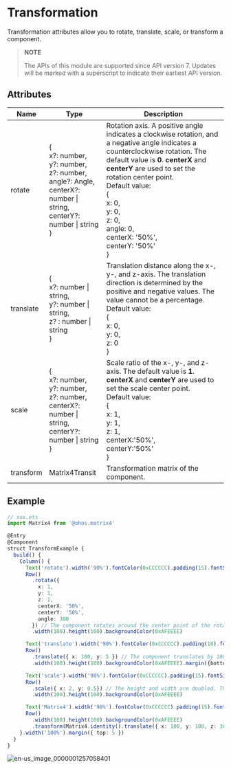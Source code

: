 # Transformation

Transformation attributes allow you to rotate, translate, scale, or transform a component.

> **NOTE**
>
> The APIs of this module are supported since API version 7. Updates will be marked with a superscript to indicate their earliest API version.

## Attributes


| Name       | Type                                                          | Description                                      |
| --------- | ------------------------------------------------------------------------ | ---------------------------------------- |
| rotate    | {<br>x?: number,<br>y?: number,<br>z?: number,<br>angle?: Angle,<br>centerX?: number \| string,<br>centerY?: number \| string<br>} | Rotation axis. A positive angle indicates a clockwise rotation, and a negative angle indicates a counterclockwise rotation. The default value is **0**. **centerX** and **centerY** are used to set the rotation center point.<br>Default value:<br>{<br>x: 0,<br>y: 0,<br>z: 0,<br>angle: 0,<br>centerX: '50%',<br>centerY: '50%'<br>} |
| translate | {<br>x?: number \| string,<br>y?: number \| string,<br>z? : number \| string<br>}  | Translation distance along the x-, y-, and z-axis. The translation direction is determined by the positive and negative values. The value cannot be a percentage.<br>Default value:<br>{<br>x: 0,<br>y: 0,<br>z: 0<br>}|
| scale     | {<br>x?: number,<br>y?: number,<br>z?: number,<br>centerX?: number \| string,<br>centerY?: number \| string<br>} | Scale ratio of the x-, y-, and z-axis. The default value is **1**. **centerX** and **centerY** are used to set the scale center point.<br>Default value:<br>{<br>x: 1,<br>y: 1,<br>z: 1,<br>centerX:'50%',<br>centerY:'50%'<br>} |
| transform | Matrix4Transit                                                 | Transformation matrix of the component.                            |


## Example

```ts
// xxx.ets
import Matrix4 from '@ohos.matrix4'

@Entry
@Component
struct TransformExample {
  build() {
    Column() {
      Text('rotate').width('90%').fontColor(0xCCCCCC).padding(15).fontSize(30)
      Row()
        .rotate({
          x: 1,
          y: 1,
          z: 1,
          centerX: '50%',
          centerY: '50%',
          angle: 300
        }) // The component rotates around the center point of the rotation axis (1,1,1) clockwise by 300 degrees.
        .width(100).height(100).backgroundColor(0xAFEEEE)

      Text('translate').width('90%').fontColor(0xCCCCCC).padding(10).fontSize(30)
      Row()
        .translate({ x: 100, y: 5 }) // The component translates by 100 along the x-axis and by 5 along the y-axis.
        .width(100).height(100).backgroundColor(0xAFEEEE).margin({bottom:10})

      Text('scale').width('90%').fontColor(0xCCCCCC).padding(15).fontSize(30)
      Row()
        .scale({ x: 2, y: 0.5}) // The height and width are doubled. The z-axis has no effect in 2D mode.
        .width(100).height(100).backgroundColor(0xAFEEEE)

      Text('Matrix4').width('90%').fontColor(0xCCCCCC).padding(15).fontSize(30)
      Row()
        .width(100).height(100).backgroundColor(0xAFEEEE)
        .transform(Matrix4.identity().translate({ x: 100, y: 100, z: 30 }))
    }.width('100%').margin({ top: 5 })
  }
}
```

![en-us_image_0000001257058401](figures/en-us_image_0000001257058401.png)

